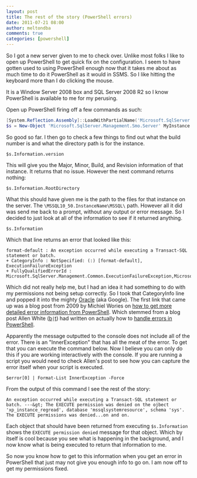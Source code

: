 ```yaml
---
layout: post
title: The rest of the story (PowerShell errors)
date: 2011-07-21 08:00
author: meltondba
comments: true
categories: [powershell]
---
```


So I got a new server given to me to check over. Unlike most folks I like to open up PowerShell to get quick fix on the configuration. I seem to have gotten used to using PowerShell enough now that it takes me about as much time to do it PowerShell as it would in SSMS. So I like hitting the keyboard more than I do clicking the mouse.

It is a Window Server 2008 box and SQL Server 2008 R2 so I know PowerShell is available to me for my perusing.

Open up PowerShell firing off a few commands as such:
```powershell
[System.Reflection.Assembly]::LoadWithPartialName('Microsoft.SqlServer.Smo') | Out-Null
$s = New-Object 'Microsoft.SqlServer.Management.Smo.Server' MyInstance
```
So good so far. I then go to check a few things to find out what the build number is and what the directory path is for the instance.

`$s.Information.version`

This will give you the Major, Minor, Build, and Revision information of that instance. It returns that no issue. However the next command returns nothing:

`$s.Information.RootDirectory`

What this should have given me is the path to the files for that instance on the server. The `\MSSQL10_50.InstanceName\MSSQL\` path. However all it did was send me back to a prompt, without any output or error message. So I decided to just look at all of the information to see if it returned anything.

`$s.Information`

Which that line returns an error that looked like this:

```
format-default : An exception occurred while executing a Transact-SQL statement or batch.
+ CategoryInfo : NotSpecified: (:) [format-default], ExecutionFailureException
+ FullyQualifiedErrorId : Microsoft.SqlServer.Management.Common.ExecutionFailureException,Microsoft...
```

Which did not really help me, but I had an idea it had something to do with my permissions not being setup correctly. So I took that CategoryInfo line and popped it into the mighty <a href="http://en.wikipedia.org/wiki/Oracle_%28The_Matrix%29" target="_blank">Oracle</a> (aka Google). The first link that came up was a blog post from 2009 by Michiel Wories on <a href="http://blogs.msdn.com/b/mwories/archive/2009/06/08/powershell-tips-tricks-getting-more-detailed-error-information-from-powershell.aspx" target="_blank">how to get more detailed error information from PowerShell</a>. Which stemmed from a blog post Allen White (<a href="http://sqlblog.com/blogs/allen_white/default.aspx" target="_blank">b</a>`|`<a href="http://twitter.com/SQLRunr" target="_blank">t</a>) had written on actually how to <a href="http://sqlblog.com/blogs/allen_white/archive/2009/06/08/handling-errors-in-powershell.aspx" target="_blank">handle errors in PowerShell</a>.

Apparently the message outputted to the console does not include all of the error. There is an "InnerException" that has all the meat of the error. To get that you can execute the command below. Now I believe you can only do this if you are working interactively with the console. If you are running a script you would need to check Allen's post to see how you can capture the error itself when your script is executed.

`$error[0] | Format-List InnerException -Force`

From the output of this command I see the rest of the story:
```
An exception occurred while executing a Transact-SQL statement or batch. ---&gt; The EXECUTE permission was denied on the ojbect 'xp_instance_regread', database 'mssqlsystemresource', schema 'sys'.
The EXECUTE permissions was denied...on and on.
```

Each object that should have been returned from executing `$s.Information` shows the `EXECUTE permission denied` message for that object. Which by itself is cool because you see what is happening in the background, and I now know what is being executed to return that information to me.

So now you know how to get to this information when you get an error in PowerShell that just may not give you enough info to go on. I am now off to get my permissions fixed.
